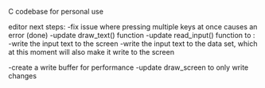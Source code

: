 C codebase for personal use

editor next steps:
-fix issue where pressing multiple keys at once causes an error (done)
-update draw_text() function 
-update read_input() function to :
    -write the input text to the screen
    -write the input text to the data set, which at this moment will also make it write to the screen

-create a write buffer for performance
-update draw_screen to only write changes 